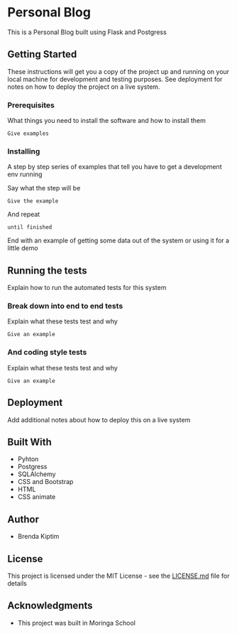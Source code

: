 # Personal Blog

This is a Personal Blog built using Flask and Postgress

## Getting Started

These instructions will get you a copy of the project up and running on your local machine for development and testing purposes. See deployment for notes on how to deploy the project on a live system.

### Prerequisites

What things you need to install the software and how to install them

```
Give examples
```

### Installing

A step by step series of examples that tell you have to get a development env running

Say what the step will be

```
Give the example
```

And repeat

```
until finished
```

End with an example of getting some data out of the system or using it for a little demo

## Running the tests

Explain how to run the automated tests for this system

### Break down into end to end tests

Explain what these tests test and why

```
Give an example
```

### And coding style tests

Explain what these tests test and why

```
Give an example
```

## Deployment

Add additional notes about how to deploy this on a live system

## Built With

* Pyhton
* Postgress
* SQLAlchemy
* CSS and Bootstrap
* HTML
* CSS animate


## Author

* Brenda Kiptim

## License

This project is licensed under the MIT License - see the [LICENSE.md](LICENSE.md) file for details

## Acknowledgments

* This project was built in Moringa School 